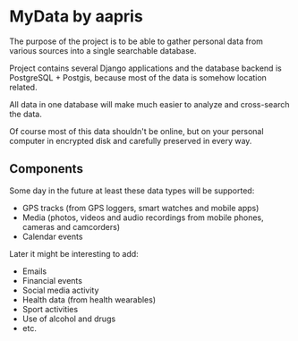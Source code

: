 # MyData by aapris

The purpose of the project is to be able to gather personal data from various
sources into a single searchable database.

Project contains several Django applications and the database backend is 
PostgreSQL + Postgis, because most of the data is somehow location related.

All data in one database will make much easier to analyze and cross-search 
the data.

Of course most of this data shouldn't be online, but on your personal computer
in encrypted disk and carefully preserved in every way.

## Components

Some day in the future at least these data types will be supported:

* GPS tracks (from GPS loggers, smart watches and mobile apps)
* Media (photos, videos and audio recordings from mobile phones, cameras and camcorders)
* Calendar events

Later it might be interesting to add:

* Emails
* Financial events
* Social media activity
* Health data (from health wearables)
* Sport activities 
* Use of alcohol and drugs
* etc.